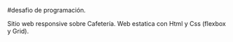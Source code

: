 #desafio de programación.

Sitio web responsive sobre Cafetería.
Web estatica con Html y Css (flexbox y Grid).
